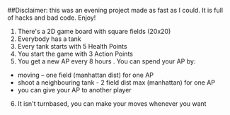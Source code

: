 ##Disclaimer: this was an evening project made as fast as I could. It is full of hacks and bad code. Enjoy!
1. There's a 2D game board with square fields (20x20)
2. Everybody has a tank
3. Every tank starts with 5 Health Points
3. You start the game with 3 Action Points
4. You get a new AP every 8 hours
  . You can spend your AP by:
  * moving – one field (manhattan dist) for one AP
  * shoot a neighbouring tank - 2 field dist max (manhattan) for one AP
  * you can give your AP to another player
6. It isn't turnbased, you can make your moves whenever you want
